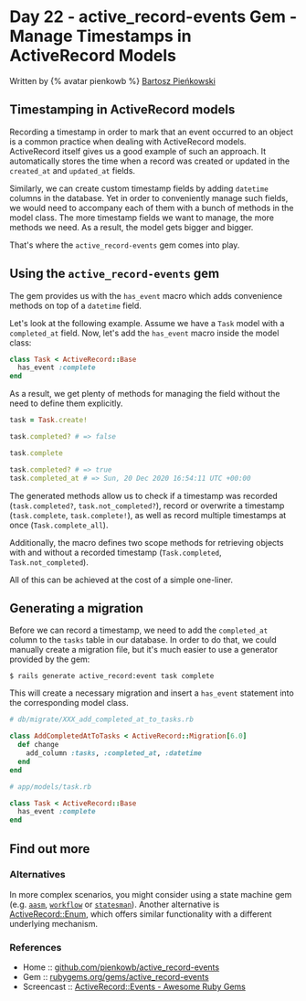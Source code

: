 # Day 22 - active_record-events Gem - Manage Timestamps in ActiveRecord Models

Written by {% avatar pienkowb %} [Bartosz Pieńkowski](https://github.com/pienkowb)

## Timestamping in ActiveRecord models

Recording a timestamp in order to mark that an event occurred to an object is a common practice when dealing with ActiveRecord models.
ActiveRecord itself gives us a good example of such an approach.
It automatically stores the time when a record was created or updated in the `created_at` and `updated_at` fields.

Similarly, we can create custom timestamp fields by adding `datetime` columns in the database.
Yet in order to conveniently manage such fields, we would need to accompany each of them with a bunch of methods in the model class.
The more timestamp fields we want to manage, the more methods we need.
As a result, the model gets bigger and bigger.

That's where the `active_record-events` gem comes into play.

## Using the `active_record-events` gem

The gem provides us with the `has_event` macro which adds convenience methods on top of a `datetime` field.

Let's look at the following example.
Assume we have a `Task` model with a `completed_at` field.
Now, let's add the `has_event` macro inside the model class:

```ruby
class Task < ActiveRecord::Base
  has_event :complete
end
```

As a result, we get plenty of methods for managing the field without the need to define them explicitly.

```ruby
task = Task.create!

task.completed? # => false

task.complete

task.completed? # => true
task.completed_at # => Sun, 20 Dec 2020 16:54:11 UTC +00:00
```

The generated methods allow us to check if a timestamp was recorded (`task.completed?`, `task.not_completed?`), record or overwrite a timestamp (`task.complete`, `task.complete!`), as well as record multiple timestamps at once (`Task.complete_all`).

Additionally, the macro defines two scope methods for retrieving objects with and without a recorded timestamp (`Task.completed`, `Task.not_completed`).

All of this can be achieved at the cost of a simple one-liner.

## Generating a migration

Before we can record a timestamp, we need to add the `completed_at` column to the `tasks` table in our database.
In order to do that, we could manually create a migration file, but it's much easier to use a generator provided by the gem:

```
$ rails generate active_record:event task complete
```

This will create a necessary migration and insert a `has_event` statement into the corresponding model class.

```ruby
# db/migrate/XXX_add_completed_at_to_tasks.rb

class AddCompletedAtToTasks < ActiveRecord::Migration[6.0]
  def change
    add_column :tasks, :completed_at, :datetime
  end
end
```

```ruby
# app/models/task.rb

class Task < ActiveRecord::Base
  has_event :complete
end
```

## Find out more

### Alternatives

In more complex scenarios, you might consider using a state machine gem (e.g. [`aasm`](https://github.com/aasm/aasm), [`workflow`](https://github.com/geekq/workflow) or [`statesman`](https://github.com/gocardless/statesman)).
Another alternative is [ActiveRecord::Enum](https://api.rubyonrails.org/classes/ActiveRecord/Enum.html), which offers similar functionality with a different underlying mechanism.

### References

- Home :: [github.com/pienkowb/active_record-events](https://github.com/pienkowb/active_record-events)
- Gem :: [rubygems.org/gems/active_record-events](https://rubygems.org/gems/active_record-events)
- Screencast :: [ActiveRecord::Events - Awesome Ruby Gems](https://www.youtube.com/watch?v=TIR7YDF3O-4)
